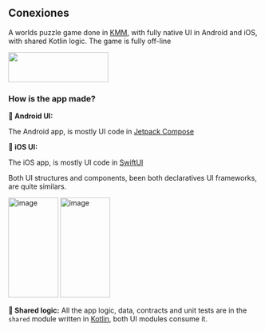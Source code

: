 ## Conexiones
A worlds puzzle game done in [KMM](https://kotlinlang.org/docs/multiplatform.html), with fully native UI in Android and iOS, with shared Kotlin logic.
The game is fully off-line

[<image width="200" height="60" src="https://github.com/user-attachments/assets/1d768415-4f54-47b8-844f-51f2042c422c"></image>](https://play.google.com/store/apps/details?id=com.luisma.conexiones.android)

### How is the app made?

**🤖 Android UI:**

The Android app, is mostly UI code in [Jetpack Compose](https://developer.android.com/compose)

**🍎 iOS UI:**

The iOS app, is mostly UI code in [SwiftUI](https://developer.apple.com/xcode/swiftui/)

Both UI structures and components, been both declaratives UI frameworks, are quite similars.  
<p flat="left">
  <img width="100" height = "200" alt="image" src="https://github.com/user-attachments/assets/f335c95b-9723-45b1-a80a-3cfa98cf70c2" />
  <img width="100" height = "200" alt="image" src="https://github.com/user-attachments/assets/4baf2dd2-1822-4d63-9de0-96727aa71a29" />
</p>

**📐 Shared logic:**
All the app logic, data, contracts and unit tests are in the <code>shared</code> module written in [Kotlin](https://kotlinlang.org/), both UI modules consume it. 
